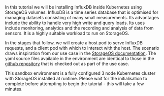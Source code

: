 
In this tutorial we will be installing InfluxDB inside Kubernetes using StorageOS volumes. InfluxDB is a time series database that is optimised
for managing datasets consisting of many small measurements. Its advantages
include the ability to handle very high write and query loads. Its uses include
monitoring, analytics and the recording and analysis of data from sensors. It is a highly suitable workload to run on StorageOS.

In the stages that follow, we will create a host pod to serve InfluxDB requests, and a client pod with which to interact with the host. The scenario draws inspiration from our use case in the [StorageOS documentation](https://docs.storageos.com/docs/usecases/influxdb/). The yaml source files available
in the environment are identical to those in the [github repository](https://github.com/storageos/use-cases/tree/master/influxdb) that is checked out
as part of the use case.

This sandbox environment is a fully configured 3 node Kubernetes cluster with StorageOS installed at runtime. Please wait for the initialisation to complete before attempting to begin the tutorial - this will take a few minutes.
